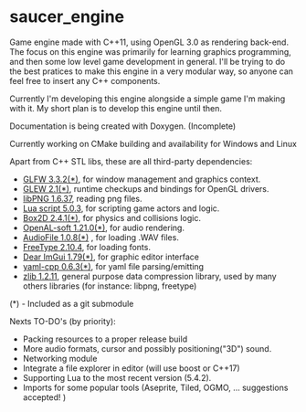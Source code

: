 # saucer_engine
Game engine made with C++11, using OpenGL 3.0 as rendering back-end.
The focus on this engine was primarily for learning graphics programming, and then some low level game development in general. I'll be trying to do the best pratices to make this engine in a very modular way, so anyone can feel free to insert any C++ components.

Currently I'm developing this engine alongside a simple game I'm making with it. My short plan is to develop this engine until then.

Documentation is being created with Doxygen. (Incomplete)

Currently working on CMake building and availability for Windows and Linux
 
Apart from C++ STL libs, these are all third-party dependencies:
- [GLFW 3.3.2(*)](https://github.com/glfw/glfw/tree/3.3.2), for window management and graphics context.
- [GLEW 2.1(*)](https://github.com/nigels-com/glew/tree/glew-2.1.0), runtime checkups and bindings for OpenGL drivers.
- [libPNG 1.6.37](http://www.libpng.org/pub/png/libpng.html), reading png files.
- [Lua script 5.0.3](https://www.lua.org/home.html), for scripting game actors and logic.
- [Box2D 2.4.1(*)](https://github.com/erincatto/box2d/tree/v2.4.1), for physics and collisions logic.
- [OpenAL-soft 1.21.0(*)](https://github.com/kcat/openal-soft/tree/openal-soft-1.21.0), for audio rendering.
- [AudioFile 1.0.8(*)](https://github.com/adamstark/AudioFile/tree/1.0.8) , for loading .WAV files.
- [FreeType 2.10.4](https://www.freetype.org/index.html), for loading fonts.
- [Dear ImGui 1.79(*)](https://github.com/ocornut/imgui/tree/v1.79), for graphic editor interface
- [yaml-cpp 0.6.3(*)](https://github.com/jbeder/yaml-cpp/tree/yaml-cpp-0.6.3), for yaml file parsing/emitting
- [zlib 1.2.11](https://zlib.net/), general purpose data compression library, used by many others libraries (for instance: libpng, freetype)

(*) - Included as a git submodule

Nexts TO-DO's (by priority):
- Packing resources to a proper release build
- More audio formats, cursor and possibly positioning("3D") sound.
- Networking module
- Integrate a file explorer in editor (will use boost or C++17) 
- Supporting Lua to the most recent version (5.4.2).
- Imports for some popular tools (Aseprite, Tiled, OGMO, ... suggestions accepted! )

